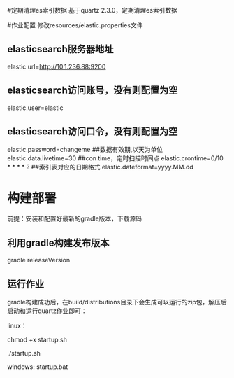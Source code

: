#定期清理es索引数据
基于quartz 2.3.0，定期清理es索引数据

#作业配置
修改resources/elastic.properties文件

## elasticsearch服务器地址
elastic.url=http://10.1.236.88:9200
## elasticsearch访问账号，没有则配置为空
elastic.user=elastic
## elasticsearch访问口令，没有则配置为空
elastic.password=changeme
##数据有效期,以天为单位
elastic.data.livetime=30
##con time，定时扫描时间点
elastic.crontime=0/10 * * * * ?
##索引表对应的日期格式
elastic.dateformat=yyyy.MM.dd

# 构建部署
前提：安装和配置好最新的gradle版本，下载源码
## 利用gradle构建发布版本
gradle releaseVersion

## 运行作业
gradle构建成功后，在build/distributions目录下会生成可以运行的zip包，解压后启动和运行quartz作业即可：


linux：

chmod +x startup.sh

./startup.sh

windows: startup.bat


